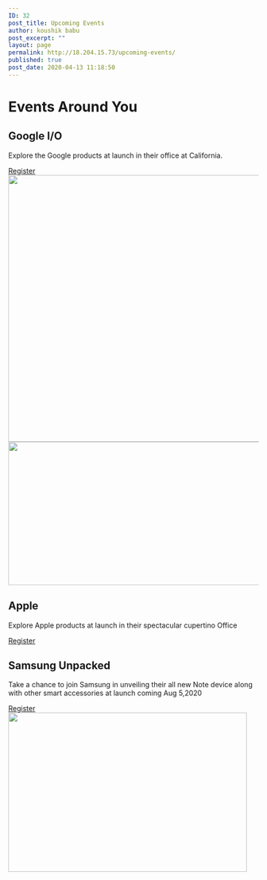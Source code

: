 ```yaml
---
ID: 32
post_title: Upcoming Events
author: koushik babu
post_excerpt: ""
layout: page
permalink: http://18.204.15.73/upcoming-events/
published: true
post_date: 2020-04-13 11:18:50
---
```

<h1>Events Around You</h1>		
			<h2>Google I/O</h2>		
		<p>Explore the Google products at launch in their office at California.</p>		
			<a href="#" role="button">
						Register
					</a>
										<img width="1024" height="536" src="http://18.204.15.73/wp-content/uploads/2020/07/google-launch-1024x536.jpeg" alt="" srcset="http://18.204.15.73/wp-content/uploads/2020/07/google-launch-1024x536.jpeg 1024w, http://18.204.15.73/wp-content/uploads/2020/07/google-launch-300x157.jpeg 300w, http://18.204.15.73/wp-content/uploads/2020/07/google-launch-768x402.jpeg 768w, http://18.204.15.73/wp-content/uploads/2020/07/google-launch-1536x804.jpeg 1536w, http://18.204.15.73/wp-content/uploads/2020/07/google-launch.jpeg 1600w" sizes="(max-width: 1024px) 100vw, 1024px" />											
										<img width="512" height="288" src="http://18.204.15.73/wp-content/uploads/2020/07/apple-launch.jpg" alt="" srcset="http://18.204.15.73/wp-content/uploads/2020/07/apple-launch.jpg 512w, http://18.204.15.73/wp-content/uploads/2020/07/apple-launch-300x169.jpg 300w" sizes="(max-width: 512px) 100vw, 512px" />											
			<h2>Apple</h2>		
		<p>Explore Apple products at launch in their spectacular cupertino Office</p>		
			<a href="#" role="button">
						Register
					</a>
			<h2>Samsung Unpacked</h2>		
		<p>Take a chance to join Samsung in unveiling their all new Note device along with other smart accessories at launch coming Aug 5,2020</p>		
			<a href="#" role="button">
						Register
					</a>
										<img width="480" height="320" src="http://18.204.15.73/wp-content/uploads/2020/07/Samsung-Galaxy-Note-20-Unpacked-event-what-devices-to-expect-and-how-to-watch-it.jpg" alt="" srcset="http://18.204.15.73/wp-content/uploads/2020/07/Samsung-Galaxy-Note-20-Unpacked-event-what-devices-to-expect-and-how-to-watch-it.jpg 480w, http://18.204.15.73/wp-content/uploads/2020/07/Samsung-Galaxy-Note-20-Unpacked-event-what-devices-to-expect-and-how-to-watch-it-300x200.jpg 300w" sizes="(max-width: 480px) 100vw, 480px" />